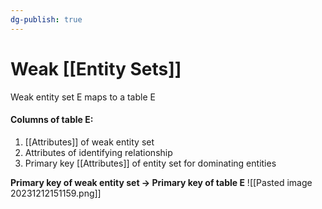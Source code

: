 ```yaml
---
dg-publish: true
---
```

# Weak [[Entity Sets]]
Weak entity set E maps to a table E

#### Columns of table E:
1. [[Attributes]] of weak entity set
2. Attributes of identifying relationship
3. Primary key [[Attributes]] of entity set for dominating entities

**Primary key of weak entity set → Primary key of table E**
![[Pasted image 20231212151159.png]]